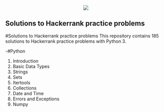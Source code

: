 <p align="center"><a href="https://www.hackerrank.com/cesar_desidera"><img src="https://i0.wp.com/gradsingames.com/wp-content/uploads/2016/05/856771_668224053197841_1943699009_o.png" ></a></p>

## Solutions to Hackerrank practice problems

#Solutions to Hackerrank practice problems
This repository contains 185 solutions to Hackerrank practice problems with Python 3.

-#Python
  01. Introduction
  02. Basic Data Types
  03. Strings
  04. Sets
  06. Itertools
  07. Collections
  08. Date and Time
  09. Errors and Exceptions
  16. Numpy
